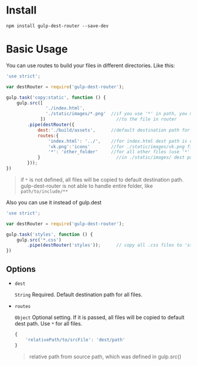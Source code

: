 # Install

```
npm install gulp-dest-router --save-dev
```

# Basic Usage

You can use routes to build your files in different directories.
Like this:

```javascript
'use strict';

var destRouter = require('gulp-dest-router');

gulp.task('copy:static', function () {
    gulp.src([
               './index.html',
               './static/images/*.png'  //if you use '*' in path, you must use exact relative path
             ])                           //to the file in router
        .pipe(destRouter({
            dest:'./build/assets',      //default destination path for all files
            routes:{
                'index.html': '../',    //for index.html dest path is one level up from default dest path
                'vk.png':'icons'        //for ./static/images/vk.png file dest path is ./build/assets/icons,
                '*': 'other_folder'     //for all other files (use '*' symbol)
            }                             //in ./static/images/ dest path is ./build/assets/other_folder
        }));
})
```

> if `*` is not defined, all files will be copied to default destination path.
> gulp-dest-router is not able to handle entire folder, like `path/to/include/**`

Also you can use it instead of gulp.dest
```javascript
'use strict';

var destRouter = require('gulp-dest-router');

gulp.task('styles', function () {
    gulp.src('*.css')
        .pipe(destRouter('styles'));      // copy all .css files to 'styles' directory
})
```

## Options

- `dest`

	`String` Required.
	Default destination path for all files.

- `routes`

	`Object`
	Optional setting. If it is passed, all files will be copied to default dest path.
	Use `*` for all files.

	```javascript
	{
	    'relativePath/to/srcFile': 'dest/path'
	}
	```
	> relative path from source path, which was defined in gulp.src()